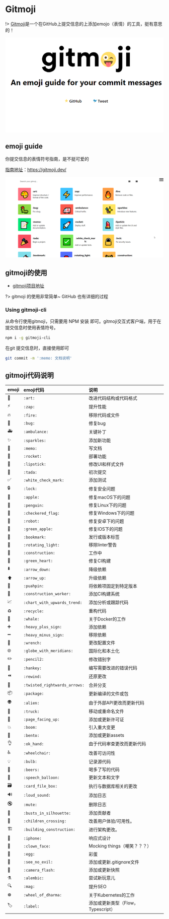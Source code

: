 # Gitmoji

!> [Gitmoji](https://gitmoji.dev/)是一个在GitHub上提交信息的上添加emojo（表情）的工具，挺有意思的！



![img](media/Gitmoji.assets/976b3905-2901-402f-831a-c6db494f562a.png)

## emoji guide

你提交信息的表情符号指南，是不挺可爱的

[指南地址](https://gitmoji.dev/)：https://gitmoji.dev/

![image-20210126160722985](media/Gitmoji.assets/image-20210126160722985.png)

## gitmoji的使用

- [gitmoji项目地址](https://github.com/carloscuesta/gitmoji/)

?> gitmoji 的使用非常简单~  GitHub 也有详细的过程



### Using  gitmoji-cli

从命令行使用gitmoji，只需要用 NPM 安装 即可。gitmoji交互式客户端，用于在提交信息时使用表情符号。

```bash
npm i -g gitmoji-cli
```

在git 提交信息时，直接使用即可

```bash
git commit -m ':memo: 文档说明'
```

## gitmoji代码说明

| emoji | emoji代码                     | 说明                               |
| :---- | :---------------------------- | :--------------------------------- |
| 🎨     | `:art:`                       | 改进代码结构或代码格式             |
| ⚡️     | `:zap:`                       | 提升性能                           |
| 🔥     | `:fire:`                      | 移除代码或文件                     |
| 🐛     | `:bug:`                       | 修复bug                            |
| 🚑     | `:ambulance:`                 | 关键补丁                           |
| ✨     | `:sparkles:`                  | 添加新功能                         |
| 📝     | `:memo:`                      | 写文档                             |
| 🚀     | `:rocket:`                    | 部署功能                           |
| 💄     | `:lipstick:`                  | 修改UI和样式文件                   |
| 🎉     | `:tada:`                      | 初次提交                           |
| ✅     | `:white_check_mark:`          | 添加测试                           |
| 🔒     | `:lock:`                      | 修复安全问题                       |
| 🍎     | `:apple:`                     | 修复macOS下的问题                  |
| 🐧     | `:penguin:`                   | 修复Linux下的问题                  |
| 🏁     | `:checkered_flag:`            | 修复Windows下的问题                |
| 🤖     | `:robot:`                     | 修复安卓下的问题                   |
| 🍏     | `:green_apple:`               | 修复IOS下的问题                    |
| 🔖     | `:bookmark:`                  | 发行或版本标签                     |
| 🚨     | `:rotating_light:`            | 移除linter警告                     |
| 🚧     | `:construction:`              | 工作中                             |
| 💚     | `:green_heart:`               | 修复CI构建                         |
| ⬇️     | `:arrow_down:`                | 降级依赖                           |
| ⬆️     | `:arrow_up:`                  | 升级依赖                           |
| 📌     | `:puahpin:`                   | 将依赖项固定到特定版本             |
| 👷     | `:construction_worker:`       | 添加CI构建系统                     |
| 📈     | `:chart_with_upwards_trend:`  | 添加分析或跟踪代码                 |
| ♻️     | `:recycle:`                   | 重构代码                           |
| 🐳     | `:whale:`                     | 关于Docker的工作                   |
| ➕     | `:heavy_plus_sign:`           | 添加依赖                           |
| ➖     | `:heavy_minus_sign:`          | 移除依赖                           |
| 🔧     | `:wrench:`                    | 更改配置文件                       |
| 🌐     | `:globe_with_meridians:`      | 国际化和本土化                     |
| ✏️     | `:pencil2:`                   | 修改错别字                         |
| 💩     | `:hankey:`                    | 编写需要改进的错误代码             |
| ⏪     | `:rewind:`                    | 还原更改                           |
| 🔀     | `:twisted_rightwards_arrows:` | 合并分支                           |
| 📦     | `:package:`                   | 更新编译的文件或包                 |
| 👽     | `:alien:`                     | 由于外部API更改而更新代码          |
| 🚚     | `:truck:`                     | 移动或重命名文件                   |
| 📄     | `:page_facing_up:`            | 添加或更新许可证                   |
| 💥     | `:boom:`                      | 引入重大变更                       |
| 🍱     | `:bento:`                     | 添加或更新assets                   |
| 👌     | `:ok_hand:`                   | 由于代码审查更改而更新代码         |
| ♿️     | `:wheelchair:`                | 改善可访问性                       |
| 💡     | `:bulb:`                      | 记录源代码                         |
| 🍻     | `:beers:`                     | 喝多了写的代码                     |
| 💬     | `:speech_balloon:`            | 更新文本和文字                     |
| 🗃     | `:card_file_box:`             | 执行与数据库相关的更改             |
| 🔊     | `:loud_sound:`                | 添加日志                           |
| 🔇     | `:mute:`                      | 删除日志                           |
| 👥     | `:busts_in_silhouette:`       | 添加贡献者                         |
| 🚸     | `:children_crossing:`         | 改善用户体验/可用性。              |
| 🏗     | `:building_construction:`     | 进行架构更改。                     |
| 📱     | `:iphone:`                    | 响应式设计                         |
| 🤡     | `:clown_face:`                | Mocking things（嘲笑？？？）       |
| 🥚     | `:egg:`                       | 彩蛋                               |
| 🙈     | `:see_no_evil:`               | 添加或更新.gitignore文件           |
| 📸     | `:camera_flash:`              | 添加或更新快照                     |
| ⚗️     | `:alembic:`                   | 尝试新玩意儿                       |
| 🔍     | `:mag:`                       | 提升SEO                            |
| ☸️     | `:wheel_of_dharma:`           | 关于Kubernetes的工作               |
| 🏷️     | `:label:`                     | 添加或更新类型（Flow，Typescript） |

